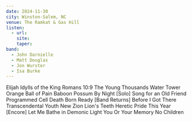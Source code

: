 ```yaml
---
date: 2024-11-30
city: Winston-Salem, NC
venue: The Ramkat & Gas Hill
listen:
  - url: 
    site: 
    taper: 
band:
  - John Darnielle
  - Matt Douglas
  - Jon Wurster
  - Isa Burke
---
```

Elijah
Idylls of the King
Romans 10:9
The Young Thousands
Water Tower
Orange Ball of Pain
Baboon
Possum By Night
[Solo]
Song for an Old Friend
Programmed Cell Death
Born Ready
[Band Returns]
Before I Got There
Transcendental Youth
New Zion
Lion's Teeth
Heretic Pride
This Year
[Encore]
Let Me Bathe in Demonic Light
You Or Your Memory
No Children
